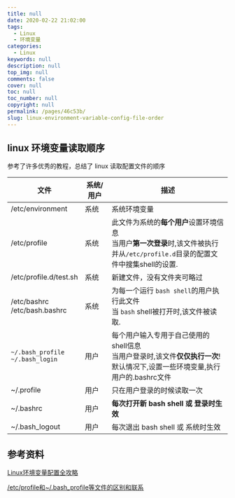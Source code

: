 ```yaml
---
title: null
date: 2020-02-22 21:02:00
tags: 
  - Linux
  - 环境变量
categories: 
  - Linux
keywords: null
description: null
top_img: null
comments: false
cover: null
toc: null
toc_number: null
copyright: null
permalink: /pages/46c53b/
slug: linux-environment-variable-config-file-order
---
```


## linux 环境变量读取顺序

参考了许多优秀的教程，总结了 linux 读取配置文件的顺序

| 文件                                   | 系统/用户 | 描述                                                         |
| -------------------------------------- | --------- | ------------------------------------------------------------ |
| /etc/environment                       | 系统      | 系统环境变量                                                 |
| /etc/profile                           | 系统      | 此文件为系统的**每个用户**设置环境信息<br />当用户**第一次登录**时,该文件被执行<br />并从``/etc/profile.d``目录的配置文件中搜集shell的设置. |
| /etc/profile.d/test.sh                 | 系统      | 新建文件，没有文件夹可略过                                   |
| /etc/bashrc<br />/etc/bash.bashrc      | 系统      | 为每一个运行 `bash shell`的用户执行此文件<br />当 `bash` shell被打开时,该文件被读取. |
| `~/.bash_profile`<br />`~/.bash_login` | 用户      | 每个用户输入专用于自己使用的shell信息<br />当用户登录时,该文件**仅仅执行一次**!<br />默认情况下,设置一些环境变量,执行用户的.bashrc文件 |
| ~/.profile                             | 用户      | 只在用户登录的时候读取一次                                   |
| ~/.bashrc                              | 用户      | **每次打开新 bash shell 或 登录时生效**                      |
| ~/.bash_logout                         | 用户      | 每次退出 bash shell 或 系统时生效                            |



## 参考资料

[Linux环境变量配置全攻略](https://www.cnblogs.com/youyoui/p/10680329.html)

[/etc/profile和~/.bash_profile等文件的区别和联系](https://www.cnblogs.com/perserv/p/11718421.html)
